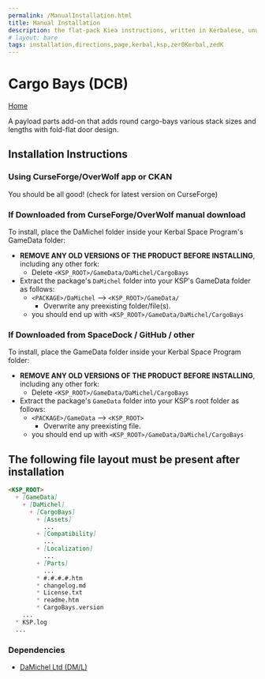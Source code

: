 ```yaml
---
permalink: /ManualInstallation.html
title: Manual Installation
description: the flat-pack Kiea instructions, written in Kerbalese, unusally present
# layout: bare
tags: installation,directions,page,kerbal,ksp,zer0Kerbal,zedK
---
```


<!-- ManualInstallation.md v1.1.7.0
Cargo Bays (DCB)
created: 01 Oct 2019
updated: 18 Apr 2022 -->

<!-- based upon work by Lisias -->

# Cargo Bays (DCB)

[Home](./index.md)

A payload parts add-on that adds round cargo-bays various stack sizes and lengths with fold-flat door design.

## Installation Instructions

### Using CurseForge/OverWolf app or CKAN

You should be all good! (check for latest version on CurseForge)

### If Downloaded from CurseForge/OverWolf manual download

To install, place the DaMichel folder inside your Kerbal Space Program's GameData folder:

* **REMOVE ANY OLD VERSIONS OF THE PRODUCT BEFORE INSTALLING**, including any other fork:
  * Delete `<KSP_ROOT>/GameData/DaMichel/CargoBays`
* Extract the package's `DaMichel` folder into your KSP's GameData folder as follows:
  * `<PACKAGE>/DaMichel` --> `<KSP_ROOT>/GameData/`
    * Overwrite any preexisting folder/file(s).
  * you should end up with `<KSP_ROOT>/GameData/DaMichel/CargoBays`

### If Downloaded from SpaceDock / GitHub / other

To install, place the GameData folder inside your Kerbal Space Program folder:

* **REMOVE ANY OLD VERSIONS OF THE PRODUCT BEFORE INSTALLING**, including any other fork:
  * Delete `<KSP_ROOT>/GameData/DaMichel/CargoBays`
* Extract the package's `GameData` folder into your KSP's root folder as follows:
  * `<PACKAGE>/GameData` --> `<KSP_ROOT>`
    * Overwrite any preexisting file.
  * you should end up with `<KSP_ROOT>/GameData/DaMichel/CargoBays`

## The following file layout must be present after installation

```markdown
<KSP_ROOT>
  + [GameData]
    + [DaMichel]
      + [CargoBays]
        + [Assets]
          ...
        + [Compatibility]
          ...
        + [Localization]
          ...
        + [Parts]
          ...
        * #.#.#.#.htm
        * changelog.md
        * License.txt
        * readme.htm
        * CargoBays.version
    ...
  * KSP.log
  ...
```

### Dependencies

* [DaMichel Ltd (DM/L)][DML]

[DML]: https://forum.kerbalspaceprogram.com/index.php?/topic/208107-*/ "DaMichel Ltd (DM/L)"
